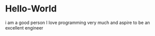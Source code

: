 # Hello-World
i am  a good person
I love programming very much and aspire to be an excellent engineer
